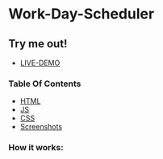 # Work-Day-Scheduler

## Try me out!
*   <a href="https://indervirsingh.github.io/Work-Day-Scheduler/" target="_blank">LIVE-DEMO</a>

### Table Of Contents
*   [HTML](./index.html)
*   [JS](./assets/js/script.js)
*   [CSS](./assets/css/style.css)
*   [Screenshots](./assets)

### How it works:

